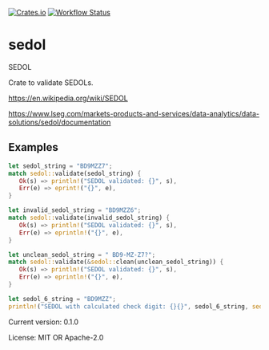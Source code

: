 [![Crates.io](https://img.shields.io/crates/v/sedol.svg)](https://crates.io/crates/sedol)
[![Workflow Status](https://github.com/truls-p/sedol/workflows/main/badge.svg)](https://github.com/truls-p/sedol/actions?query=workflow%3A%22main%22)

# sedol

SEDOL

Crate to validate SEDOLs.

<https://en.wikipedia.org/wiki/SEDOL>

<https://www.lseg.com/markets-products-and-services/data-analytics/data-solutions/sedol/documentation>

## Examples
```rust
let sedol_string = "BD9MZZ7";
match sedol::validate(sedol_string) {
   Ok(s) => println!("SEDOL validated: {}", s),
   Err(e) => eprint!("{}", e),
}

let invalid_sedol_string = "BD9MZZ6";
match sedol::validate(invalid_sedol_string) {
   Ok(s) => println!("SEDOL validated: {}", s),
   Err(e) => eprintln!("{}", e),
}

let unclean_sedol_string = " BD9-MZ-Z7?";
match sedol::validate(&sedol::clean(unclean_sedol_string)) {
   Ok(s) => println!("SEDOL validated: {}", s),
   Err(e) => eprintln!("{}", e),
}

let sedol_6_string = "BD9MZZ";
println!("SEDOL with calculated check digit: {}{}", sedol_6_string, sedol::calc_check_digit(sedol_6_string));
```

Current version: 0.1.0

License: MIT OR Apache-2.0
